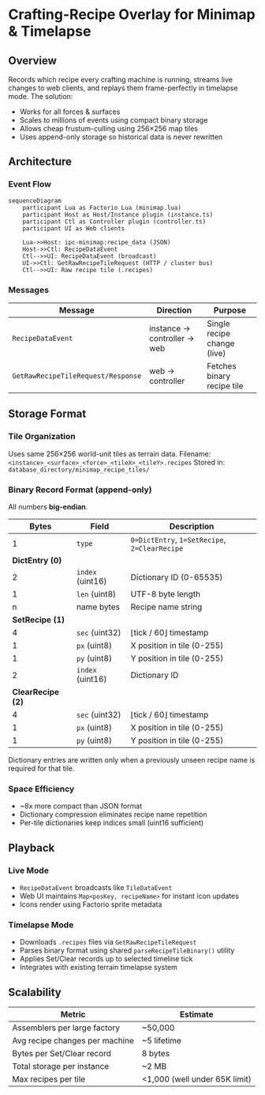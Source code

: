 # Crafting-Recipe Overlay for Minimap & Timelapse

## Overview
Records which recipe every crafting machine is running, streams live changes to web clients, and replays them frame-perfectly in timelapse mode. The solution:

* Works for all forces & surfaces
* Scales to millions of events using compact binary storage
* Allows cheap frustum-culling using 256×256 map tiles
* Uses append-only storage so historical data is never rewritten

## Architecture

### Event Flow
```mermaid
sequenceDiagram
    participant Lua as Factorio Lua (minimap.lua)
    participant Host as Host/Instance plugin (instance.ts)
    participant Ctl as Controller plugin (controller.ts)
    participant UI as Web clients

    Lua->>Host: ipc-minimap:recipe_data (JSON)
    Host->>Ctl: RecipeDataEvent
    Ctl-->>UI: RecipeDataEvent (broadcast)
    UI->>Ctl: GetRawRecipeTileRequest (HTTP / cluster bus)
    Ctl-->>UI: Raw recipe tile (.recipes)
```

### Messages
| Message                            | Direction                   | Purpose                     |
| ---------------------------------- | --------------------------- | --------------------------- |
| `RecipeDataEvent`                  | instance → controller → web | Single recipe change (live) |
| `GetRawRecipeTileRequest/Response` | web → controller            | Fetches binary recipe tile  |

## Storage Format

### Tile Organization
Uses same 256×256 world-unit tiles as terrain data. 
Filename: `<instance>_<surface>_<force>_<tileX>_<tileY>.recipes`
Stored in: `database_directory/minimap_recipe_tiles/`

### Binary Record Format (append-only)
All numbers **big-endian**.

| Bytes               | Field            | Description                                   |
| ------------------- | ---------------- | --------------------------------------------- |
| 1                   | `type`           | `0=DictEntry`, `1=SetRecipe`, `2=ClearRecipe` |
| **DictEntry (0)**   |                  |
| 2                   | `index` (uint16) | Dictionary ID (0-65535)                       |
| 1                   | `len` (uint8)    | UTF-8 byte length                             |
| n                   | name bytes       | Recipe name string                            |
| **SetRecipe (1)**   |                  |
| 4                   | `sec` (uint32)   | ⌊tick / 60⌋ timestamp                         |
| 1                   | `px` (uint8)     | X position in tile (0-255)                    |
| 1                   | `py` (uint8)     | Y position in tile (0-255)                    |
| 2                   | `index` (uint16) | Dictionary ID                                 |
| **ClearRecipe (2)** |                  |
| 4                   | `sec` (uint32)   | ⌊tick / 60⌋ timestamp                         |
| 1                   | `px` (uint8)     | X position in tile (0-255)                    |
| 1                   | `py` (uint8)     | Y position in tile (0-255)                    |

Dictionary entries are written only when a previously unseen recipe name is required for that tile.

### Space Efficiency
- ~8x more compact than JSON format
- Dictionary compression eliminates recipe name repetition
- Per-tile dictionaries keep indices small (uint16 sufficient)

## Playback

### Live Mode
- `RecipeDataEvent` broadcasts like `TileDataEvent`
- Web UI maintains `Map<posKey, recipeName>` for instant icon updates
- Icons render using Factorio sprite metadata

### Timelapse Mode
- Downloads `.recipes` files via `GetRawRecipeTileRequest`
- Parses binary format using shared `parseRecipeTileBinary()` utility
- Applies Set/Clear records up to selected timeline tick
- Integrates with existing terrain timelapse system

## Scalability
| Metric                         | Estimate                      |
| ------------------------------ | ----------------------------- |
| Assemblers per large factory   | ~50,000                       |
| Avg recipe changes per machine | ~5 lifetime                   |
| Bytes per Set/Clear record     | 8 bytes                       |
| Total storage per instance     | ~2 MB                         |
| Max recipes per tile           | <1,000 (well under 65K limit) |
